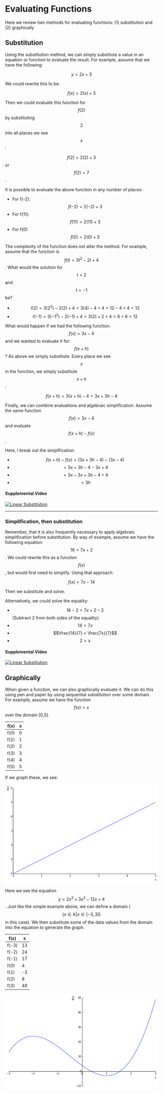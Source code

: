 # Evaluating Functions
Here we review two methods for evaluating functions: (1) substitution and (2) graphically

## Substitution
Using the substitution method, we can simply substitute a value in an equation or function to evaluate the result.  For example, assume that we have the following:

$$y = 2x + 3$$

We could rewrite this to be:

$$f(x) = 2(x) + 3$$

Then we could evaluate this function for $$f(2)$$ by substituting $$2$$ into all places we see $$x$$:

$$f(2) = 2(2) + 3$$ or $$f(2) = 7$$.  

It is possible to evaluate the above function in any number of places:

* For f(-2): $$f(-2) = 2(-2) + 3$$
* For f(11): $$f(11) = 2(11) + 3$$
* For f(0): $$f(0) = 2(0) + 3$$

The complexity of the function does not alter the method.  For example, assume that the function is $$f(t) = 3t^{2} - 2t + 4$$.  What would the solution for $$t=2$$ and $$t=-1$$ be?

* $$t(2) = 3(2^{2}) - 2(2) + 4 = 3(4) - 4 + 4 = 12 - 4 + 4 = 12$$
* $$t(-1) = 3(-1^{2}) - 2(-1) + 4 = 3(2) + 2 + 4 = 6 + 6 = 12$$

What would happen if we had the following function:  $$f(x) = 3x - 4$$ and we wanted to evaluate it for: $$f(x + h)$$?  As above we simply substitute.  Every place we see $$x$$ in the function, we simply substitute $$x + h$$:

$$f(x + h) = 3(x + h) - 4  = 3x + 3h - 4$$

Finally, we can combine evaluations and algebraic simplification.  Assume the same function $$f(x) = 3x - 4$$ and evaluate $$f(x + h) - f(x)$$.

Here, I break out the simplification:

* $$f(x + h) - f(x) = (3x + 3h - 4) - (3x - 4)$$
* $$= 3x + 3h - 4 - 3x + 4$$
* $$= 3x - 3x + 3h - 4 + 4$$
* $$= 3h$$

#### Supplemental Video
[![Linear Substitution](http://img.youtube.com/vi/jWpiMu5LNdg/0.jpg)](https://youtu.be/jWpiMu5LNdg)

---------------

### Simplification, then substitution
Remember, that it is also frequently necessary to apply algebraic simplification before substitution.  By way of example, assume we have the following equation:  $$16 = 7x + 2$$.  We could rewrite this as a function $$f(x)$$, but would first need to simplify.  Using that approach:

$$f(x) = 7x - 14$$

Then we substitute and solve.

Alternatively, we could solve the equality:

* $$16 - 2 = 7x + 2 - 2$$  (Subtract 2 from both sides of the equality)
* $$14 = 7x$$
* $$\frac{14}{7} = \frac{7x}{7}$$
* $$2 = x$$

#### Supplemental Video

[![Linear Substitution](http://img.youtube.com/vi/_y_Q3_B2Vh8/0.jpg)](https://youtu.be/_y_Q3_B2Vh8)


## Graphically

When given a function, we can also graphically evaluate it.  We can do this using pen and paper by using sequential substitution over some domain.  For example, assume we have the function $$f(x) = x$$ over the domain [0,5].  

|f(x)|x|
|----|-|
|f(0)|0|
|f(1)|1|
|f(2)|2|
|f(3)|3|
|f(4)|4|
|f(5)|5|

If we graph these, we see:

![](images/fx_linear.png)


Here we see the equation $$y = 2x^{3} + 3x^{2} -12x + 4$$.  Just like the simple example above, we can define a domain ($$\{x \in \mathbb{R} | x \in [-3,3]\}$$ in this case).  We then substitute some of the data values from the domain into the equation to generate the graph.

|f(x)|x|
|----|-|
|f(-3)|13|
|f(-2)|24|
|f(-1)|17|
|f(0)|4|
|f(1)|-3|
|f(2)|8|
|f(3)|49|

![](images/fx_nonlinear.png)
